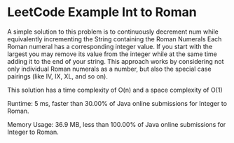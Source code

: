 # LeetCode Example Int to Roman
A simple solution to this problem is to continuously decrement num while equivalently incrementing the String containing the Roman Numerals
Each Roman numeral has a corresponding integer value. If you start with the largest you may remove its value from the integer while at the same time adding it to the end of your string. This approach works by considering not only individual Roman numerals as a number, but also the special case pairings (like IV, IX, XL, and so on).

This solution has a time complexity of O(n) and a space complexity of O(1)

Runtime: 5 ms, faster than 30.00% of Java online submissions for Integer to Roman.

Memory Usage: 36.9 MB, less than 100.00% of Java online submissions for Integer to Roman.
